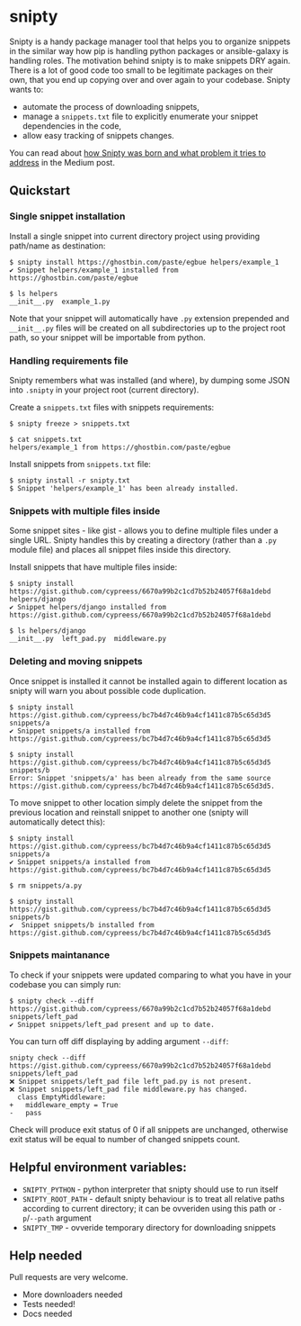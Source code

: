 # snipty

Snipty is a handy package manager tool that helps you to organize snippets in the similar way how pip is 
handling python packages or ansible-galaxy is handling roles. The motivation behind snipty is to make 
snippets DRY again. There is a lot of good code too small to be legitimate packages on their own, that you 
end up copying over and over again to your codebase. Snipty wants to:

* automate the process of downloading snippets,
* manage a `snippets.txt` file to explicitly enumerate your snippet dependencies in the code,
* allow easy tracking of snippets changes.

You can read about [how Snipty was born and what problem it tries to address](https://medium.com/@krisdorosz/how-to-use-code-snippets-and-stay-sane-987a2a54c571) in the Medium post.

## Quickstart

### Single snippet installation

Install a single snippet into current directory project using providing path/name as destination:

    $ snipty install https://ghostbin.com/paste/egbue helpers/example_1
    ✔️ Snippet helpers/example_1 installed from https://ghostbin.com/paste/egbue
    
    $ ls helpers
    __init__.py  example_1.py
    
Note that your snippet will automatically have `.py` extension prepended and `__init__.py` files will be created
on all subdirectories up to the project root path, so your snippet will be importable from python.


### Handling requirements file

Snipty remembers what was installed (and where), by dumping some JSON into `.snipty` in your project 
root (current directory).


Create a `snippets.txt` files with snippets requirements:

    $ snipty freeze > snippets.txt
    
    $ cat snippets.txt
    helpers/example_1 from https://ghostbin.com/paste/egbue

Install snippets from `snippets.txt` file:

    $ snipty install -r snipty.txt
    $ Snippet 'helpers/example_1' has been already installed.

### Snippets with multiple files inside

Some snippet sites - like gist - allows you to define multiple files under a single URL. Snipty handles this by creating 
a directory (rather than a `.py` module file) and places all snippet files inside this directory.

Install snippets that have multiple files inside:

    $ snipty install https://gist.github.com/cypreess/6670a99b2c1cd7b52b24057f68a1debd helpers/django
    ✔️ Snippet helpers/django installed from https://gist.github.com/cypreess/6670a99b2c1cd7b52b24057f68a1debd
    
    $ ls helpers/django
    __init__.py  left_pad.py  middleware.py


### Deleting and moving snippets

Once snippet is installed it cannot be installed again to different location as snipty will warn you about 
possible code duplication.

    $ snipty install https://gist.github.com/cypreess/bc7b4d7c46b9a4cf1411c87b5c65d3d5 snippets/a
    ✔️ Snippet snippets/a installed from https://gist.github.com/cypreess/bc7b4d7c46b9a4cf1411c87b5c65d3d5
    
    $ snipty install https://gist.github.com/cypreess/bc7b4d7c46b9a4cf1411c87b5c65d3d5 snippets/b
    Error: Snippet 'snippets/a' has been already from the same source https://gist.github.com/cypreess/bc7b4d7c46b9a4cf1411c87b5c65d3d5.

To move snippet to other location simply delete the snippet from the previous location and reinstall snippet to 
another one (snipty will automatically detect this):

    $ snipty install https://gist.github.com/cypreess/bc7b4d7c46b9a4cf1411c87b5c65d3d5 snippets/a
    ✔️ Snippet snippets/a installed from https://gist.github.com/cypreess/bc7b4d7c46b9a4cf1411c87b5c65d3d5
    
    $ rm snippets/a.py
    
    $ snipty install https://gist.github.com/cypreess/bc7b4d7c46b9a4cf1411c87b5c65d3d5 snippets/b
    ✔ ️ Snippet snippets/b installed from https://gist.github.com/cypreess/bc7b4d7c46b9a4cf1411c87b5c65d3d5

### Snippets maintanance

To check if your snippets were updated comparing to what you have in your codebase you can simply run:

    $ snipty check --diff  https://gist.github.com/cypreess/6670a99b2c1cd7b52b24057f68a1debd snippets/left_pad
    ✔ Snippet snippets/left_pad present and up to date.

You can turn off diff displaying by adding argument `--diff`:

    snipty check --diff  https://gist.github.com/cypreess/6670a99b2c1cd7b52b24057f68a1debd snippets/left_pad
    ❌ Snippet snippets/left_pad file left_pad.py is not present.
    ❌ Snippet snippets/left_pad file middleware.py has changed.
      class EmptyMiddleware:
    +   middleware_empty = True
    -   pass

Check will produce exit status of 0 if all snippets are unchanged, otherwise exit status will be equal to number of 
changed snippets count.
    
## Helpful environment variables:

* `SNIPTY_PYTHON` - python interpreter that snipty should use to run itself
* `SNIPTY_ROOT_PATH` - default snipty behaviour is to treat all relative paths according to current directory; 
it can be ovveriden using this path or `-p`/`--path` argument
* `SNIPTY_TMP` - ovveride temporary directory for downloading snippets


## Help needed

Pull requests are very welcome.

- More downloaders needed
- Tests needed!
- Docs needed
